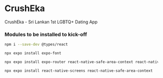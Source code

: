 # CrushEka
CrushEka - Sri Lankan 1st LGBTQ+ Dating App

### Modules to be installed to kick-off

```sh
npm i --save-dev @types/react
```

```sh
npx expo install expo-font
```

```sh
npx expo install expo-router react-native-safe-area-context react-native-screens expo-linking expo-constants expo-status-bar
```

```sh
npx expo install react-native-screens react-native-safe-area-context
```